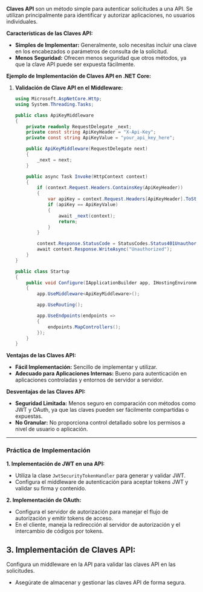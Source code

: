 **Claves API** son un método simple para autenticar solicitudes a una API. Se utilizan principalmente para identificar y autorizar aplicaciones, no usuarios individuales.

**Características de las Claves API:**
- **Simples de Implementar:** Generalmente, solo necesitas incluir una clave en los encabezados o parámetros de consulta de la solicitud.
- **Menos Seguridad:** Ofrecen menos seguridad que otros métodos, ya que la clave API puede ser expuesta fácilmente.

**Ejemplo de Implementación de Claves API en .NET Core:**

1. **Validación de Clave API en el Middleware:**

   ```csharp
   using Microsoft.AspNetCore.Http;
   using System.Threading.Tasks;

   public class ApiKeyMiddleware
   {
       private readonly RequestDelegate _next;
       private const string ApiKeyHeader = "X-Api-Key";
       private const string ApiKeyValue = "your_api_key_here";

       public ApiKeyMiddleware(RequestDelegate next)
       {
           _next = next;
       }

       public async Task Invoke(HttpContext context)
       {
           if (context.Request.Headers.ContainsKey(ApiKeyHeader))
           {
               var apiKey = context.Request.Headers[ApiKeyHeader].ToString();
               if (apiKey == ApiKeyValue)
               {
                   await _next(context);
                   return;
               }
           }

           context.Response.StatusCode = StatusCodes.Status401Unauthorized;
           await context.Response.WriteAsync("Unauthorized");
       }
   }

   public class Startup
   {
       public void Configure(IApplicationBuilder app, IHostingEnvironment env)
       {
           app.UseMiddleware<ApiKeyMiddleware>();

           app.UseRouting();

           app.UseEndpoints(endpoints =>
           {
               endpoints.MapControllers();
           });
       }
   }
   ```

**Ventajas de las Claves API:**
- **Fácil Implementación:** Sencillo de implementar y utilizar.
- **Adecuado para Aplicaciones Internas:** Bueno para autenticación en aplicaciones controladas y entornos de servidor a servidor.

**Desventajas de las Claves API:**
- **Seguridad Limitada:** Menos seguro en comparación con métodos como JWT y OAuth, ya que las claves pueden ser fácilmente compartidas o expuestas.
- **No Granular:** No proporciona control detallado sobre los permisos a nivel de usuario o aplicación.

---

### **Práctica de Implementación**

**1. Implementación de JWT en una API:**
   - Utiliza la clase `JwtSecurityTokenHandler` para generar y validar JWT.
   - Configura el middleware de autenticación para aceptar tokens JWT y validar su firma y contenido.

**2. Implementación de OAuth:**
   - Configura el servidor de autorización para manejar el flujo de autorización y emitir tokens de acceso.
   - En el cliente, maneja la redirección al servidor de autorización y el intercambio de códigos por tokens.

**3. Implementación de Claves API:**
   -

 Configura un middleware en la API para validar las claves API en las solicitudes.
   - Asegúrate de almacenar y gestionar las claves API de forma segura.
